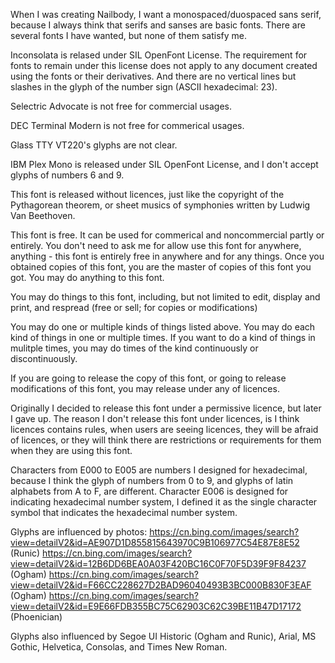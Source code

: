 When I was creating Nailbody, I want a monospaced/duospaced sans serif, because I always think that serifs and sanses are basic fonts. There are several fonts I have wanted, but none of them satisfy me.
	
Inconsolata is relased under SIL OpenFont License. The requirement for fonts to remain under this license does not apply to any document created using the fonts or their derivatives. And there are no vertical lines but slashes in the glyph of the number sign (ASCII hexadecimal: 23).

Selectric Advocate is not free for commercial usages.

DEC Terminal Modern is not free for commerical usages.

Glass TTY VT220's glyphs are not clear.
 
IBM Plex Mono is released under SIL OpenFont License, and I don't accept glyphs of numbers 6 and 9.

This font is released without licences, just like the copyright of the Pythagorean theorem, or sheet musics of symphonies written by Ludwig Van Beethoven.

This font is free. It can be used for commerical and noncommercial partly or entirely. You don't need to ask me for allow use this font for anywhere, anything - this font is entirely free in anywhere and for any things. Once you obtained copies of this font, you are the master of copies of this font you got. You may do anything to this font.

You may do things to this font, including, but not limited to edit, display and print, and respread (free or sell; for copies or modifications)

You may do one or multiple kinds of things listed above. You may do each kind of things in one or multiple times. If you want to do a kind of things in mulitple times, you may do times of the kind continuously or discontinuously.

If you are going to release the copy of this font, or going to release modifications of this font, you may release under any of licences.

Originally I decided to release this font under a permissive licence, but later I gave up. The reason I don't release this font under licences, is I think licences contains rules, when users are seeing licences, they will be afraid of licences, or they will think there are restrictions or requirements for them when they are using this font.

Characters from E000 to E005 are numbers I designed for hexadecimal, because I think the glyph of numbers from 0 to 9, and glyphs of latin alphabets from A to F, are different. Character E006 is designed for indicating hexadecimal number system, I defined it as the single character symbol that indicates the hexadecimal number system.

Glyphs are influenced by photos:
https://cn.bing.com/images/search?view=detailV2&id=AE907D1D855815643970C9B106977C54E87E8E52 (Runic)
https://cn.bing.com/images/search?view=detailV2&id=12B6DD6BEA0A03F420BC16C0F70F5D39F9F84237 (Ogham)
https://cn.bing.com/images/search?view=detailV2&id=F66CC228627D2BAD96040493B3BC000B830F3EAF (Ogham)
https://cn.bing.com/images/search?view=detailV2&id=E9E66FDB355BC75C62903C62C39BE11B47D17172 (Phoenician)

Glyphs also influenced by Segoe UI Historic (Ogham and Runic), Arial, MS Gothic, Helvetica, Consolas, and Times New Roman.
  

